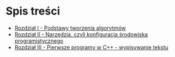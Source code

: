 # Spis treści

* [Rozdział I - Podstawy tworzenia algorytmów](http://skrypt-TI.github.io/1.html)
* [Rozdział II - Narzędzia, czyli konfiguracja środowiska programistycznego](http://skrypt-TI.github.io/2.html)
* [Rozdział III - Pierwsze programy w C++ - wypisywanie tekstu](http://skrypt-TI.github.io/3.html)
